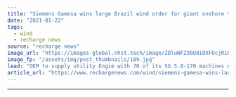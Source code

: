 ```yaml
---
title: "Siemens Gamesa wins large Brazil wind order for giant onshore turbines"
date: "2021-01-22"
tags: 
  - wind
  - recharge news
source: "recharge news"
image_url: "https://images-global.nhst.tech/image/ZDluWFZ3bUdiOXFUcjRiQnRqc2kvRkc1Ujg2SzBrUGg4NGFScjAvZllUOD0=/nhst/binary/3a98e5f5a1bf072f946d0d0e2142f7b8"
image_fp: "/assets/img/post_thumbnails/189.jpg"
lead: "OEM to supply utility Engie with 70 of its SG 5.8-170 machines operating in a 6.2MW mode for 434MW project in Rio Grande do Norte State"
article_url: "https://www.rechargenews.com/wind/siemens-gamesa-wins-large-brazil-wind-order-for-giant-onshore-turbines/2-1-950154"
---
```


---
